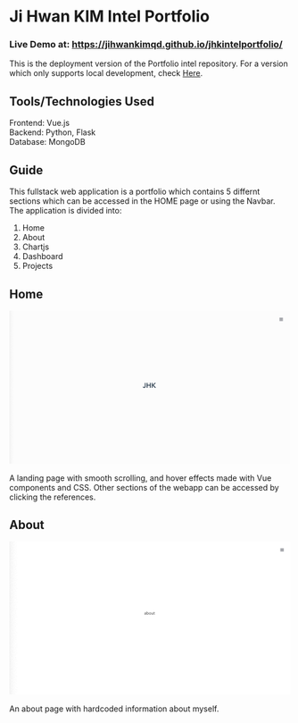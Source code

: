 # Ji Hwan KIM Intel Portfolio
### Live Demo at: https://jihwankimqd.github.io/jhkintelportfolio/

This is the deployment version of the Portfolio intel repository. For a version which only supports local development, check [Here](https://github.com/jihwankimqd/PortfolioIntel).

## Tools/Technologies Used
Frontend: Vue.js  
Backend: Python, Flask  
Database: MongoDB

## Guide
This fullstack web application is a portfolio which contains 5 differnt sections which can be accessed in the HOME page or using the Navbar. The application is divided into:
1. Home
2. About
3. Chartjs
4. Dashboard
5. Projects

## Home
![Alt Text](https://raw.githubusercontent.com/jihwankimqd/PortfolioIntel/master/HOME.gif)  
  
A landing page with smooth scrolling, and hover effects made with Vue components and CSS. Other sections of the webapp can be accessed by clicking the references.

## About
![Alt Text](https://raw.githubusercontent.com/jihwankimqd/PortfolioIntel/master/ABOUT.gif)  
  
An about page with hardcoded information about myself.
